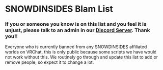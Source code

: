 # SNOWDINSIDES Blam List

### If you or someone you know is on this list and you feel it is unjust, please talk to an admin in our [Discord Server](https://discord.gg/snowdin). Thank you!!

Everyone who is currently banned from any SNOWDINSIDES affiliated worlds on VRChat, this is only public because some scripts we have would not work without this. 
We routinely go through and update this list to add or remove people, so expect it to change a lot.

